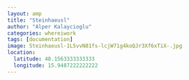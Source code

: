 ```yaml
---
layout: amp
title: "Steinhaeusl"
author: "Alper Kalaycioglu"
categories: whereiwork
tags: [documentation]
image: Steinhaeusl-1L5vvN81fs-lcjW71g4koQJr3Xf6xTiX-.jpg
location:
  latitude: 48.1563333333333
  longitude: 15.9487222222222
---
```

